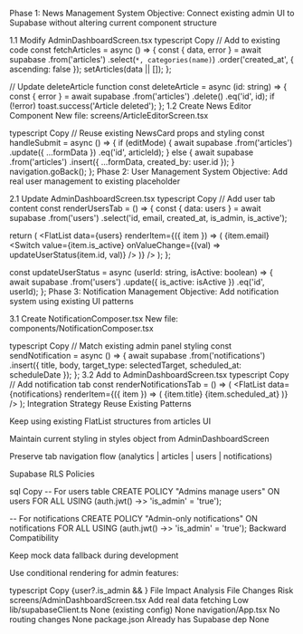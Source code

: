 Phase 1: News Management System
Objective: Connect existing admin UI to Supabase without altering current component structure

1.1 Modify AdminDashboardScreen.tsx
typescript
Copy
// Add to existing code
const fetchArticles = async () => {
  const { data, error } = await supabase
    .from('articles')
    .select(`*, categories(name)`)
    .order('created_at', { ascending: false });
  setArticles(data || []);
};

// Update deleteArticle function
const deleteArticle = async (id: string) => {
  const { error } = await supabase
    .from('articles')
    .delete()
    .eq('id', id);
  if (!error) toast.success('Article deleted');
};
1.2 Create News Editor Component
New file: screens/ArticleEditorScreen.tsx

typescript
Copy
// Reuse existing NewsCard props and styling
const handleSubmit = async () => {
  if (editMode) {
    await supabase
      .from('articles')
      .update({ ...formData })
      .eq('id', articleId);
  } else {
    await supabase
      .from('articles')
      .insert({ ...formData, created_by: user.id });
  }
  navigation.goBack();
};
Phase 2: User Management System
Objective: Add real user management to existing placeholder

2.1 Update AdminDashboardScreen.tsx
typescript
Copy
// Add user tab content
const renderUsersTab = () => {
  const { data: users } = await supabase
    .from('users')
    .select('id, email, created_at, is_admin, is_active');

  return (
    <FlatList
      data={users}
      renderItem={({ item }) => (
        <View style={existingStyles.articleItem}>
          <Text>{item.email}</Text>
          <Switch
            value={item.is_active}
            onValueChange={(val) => updateUserStatus(item.id, val)}
          />
        </View>
      )}
    />
  );
};

const updateUserStatus = async (userId: string, isActive: boolean) => {
  await supabase
    .from('users')
    .update({ is_active: isActive })
    .eq('id', userId);
};
Phase 3: Notification Management
Objective: Add notification system using existing UI patterns

3.1 Create NotificationComposer.tsx
New file: components/NotificationComposer.tsx

typescript
Copy
// Match existing admin panel styling
const sendNotification = async () => {
  await supabase
    .from('notifications')
    .insert({
      title,
      body,
      target_type: selectedTarget,
      scheduled_at: scheduleDate
    });
};
3.2 Add to AdminDashboardScreen.tsx
typescript
Copy
// Add notification tab
const renderNotificationsTab = () => (
  <View style={styles.tabContent}>
    <NotificationComposer />
    <FlatList
      data={notifications}
      renderItem={({ item }) => (
        <View style={existingStyles.articleItem}>
          <Text>{item.title}</Text>
          <Text>{item.scheduled_at}</Text>
        </View>
      )}
    />
  </View>
);
Integration Strategy
Reuse Existing Patterns

Keep using existing FlatList structures from articles UI

Maintain current styling in styles object from AdminDashboardScreen

Preserve tab navigation flow (analytics | articles | users | notifications)

Supabase RLS Policies

sql
Copy
-- For users table
CREATE POLICY "Admins manage users" ON users 
FOR ALL USING (auth.jwt() ->> 'is_admin' = 'true');

-- For notifications
CREATE POLICY "Admin-only notifications" ON notifications 
FOR ALL USING (auth.jwt() ->> 'is_admin' = 'true');
Backward Compatibility

Keep mock data fallback during development

Use conditional rendering for admin features:

typescript
Copy
{user?.is_admin && <AdminTabNavigator />}
File Impact Analysis
File	Changes	Risk
screens/AdminDashboardScreen.tsx	Add real data fetching	Low
lib/supabaseClient.ts	None (existing config)	None
navigation/App.tsx	No routing changes	None
package.json	Already has Supabase dep	None

